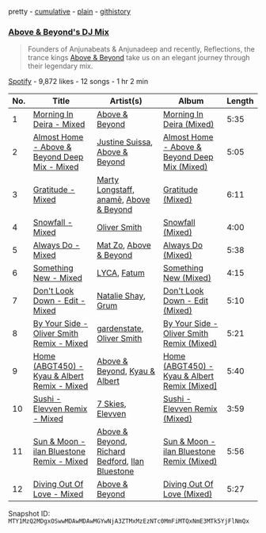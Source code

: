 pretty - [cumulative](/playlists/cumulative/37i9dQZF1DX2hiw5K39XcO.md) - [plain](/playlists/plain/37i9dQZF1DX2hiw5K39XcO) - [githistory](https://github.githistory.xyz/mackorone/spotify-playlist-archive/blob/main/playlists/plain/37i9dQZF1DX2hiw5K39XcO)

### [Above & Beyond's DJ Mix](https://open.spotify.com/playlist/37i9dQZF1DX2hiw5K39XcO)

> Founders of Anjunabeats & Anjunadeep and recently, Reflections, the trance kings <a href="spotify:artist:10gzBoINW3cLJfZUka8Zoe">Above & Beyond</a> take us on an elegant journey through their legendary mix.

[Spotify](https://open.spotify.com/user/spotify) - 9,872 likes - 12 songs - 1 hr 2 min

| No. | Title | Artist(s) | Album | Length |
|---|---|---|---|---|
| 1 | [Morning In Deira \- Mixed](https://open.spotify.com/track/329I1vtH6XEi4zkqiatAFd) | [Above & Beyond](https://open.spotify.com/artist/10gzBoINW3cLJfZUka8Zoe) | [Morning In Deira \(Mixed\)](https://open.spotify.com/album/4oMWCq4keByiJJS9kWTxDF) | 5:35 |
| 2 | [Almost Home \- Above & Beyond Deep Mix \- Mixed](https://open.spotify.com/track/1dRkpQZX0zrZpbhuRj6Bun) | [Justine Suissa](https://open.spotify.com/artist/6UKSvQC8EQZUOKtUaj5uCj), [Above & Beyond](https://open.spotify.com/artist/10gzBoINW3cLJfZUka8Zoe) | [Almost Home \- Above & Beyond Deep Mix \(Mixed\)](https://open.spotify.com/album/26hBWFyuIkd1wlSRViMRQZ) | 5:05 |
| 3 | [Gratitude \- Mixed](https://open.spotify.com/track/6l3KpUE25RGRfxPpWIlYKL) | [Marty Longstaff](https://open.spotify.com/artist/0JtMH7U9d7Z8pOSBz2U8Wn), [anamē](https://open.spotify.com/artist/3sZvCZHU2V2idOYyUl3fBi), [Above & Beyond](https://open.spotify.com/artist/10gzBoINW3cLJfZUka8Zoe) | [Gratitude \(Mixed\)](https://open.spotify.com/album/2AI9w76LKpbGwWoSybbThF) | 6:11 |
| 4 | [Snowfall \- Mixed](https://open.spotify.com/track/0OLns1zuQvYk5DTMtaTv4M) | [Oliver Smith](https://open.spotify.com/artist/2Npo4Cfm48M2uKlvxiXMic) | [Snowfall \(Mixed\)](https://open.spotify.com/album/6ndornGswh2gUEwrXKxhd9) | 4:00 |
| 5 | [Always Do \- Mixed](https://open.spotify.com/track/2Fjhrx20RJVNMaWRVcVKyS) | [Mat Zo](https://open.spotify.com/artist/2n7USVO8fO8FF8zq4kG2N1), [Above & Beyond](https://open.spotify.com/artist/10gzBoINW3cLJfZUka8Zoe) | [Always Do \(Mixed\)](https://open.spotify.com/album/399NRvMpSuURG7xsJlqiuh) | 5:38 |
| 6 | [Something New \- Mixed](https://open.spotify.com/track/6bhojJ038prVfVrGa2wNvG) | [LYCA](https://open.spotify.com/artist/4naWgrSAZPl2RsnTFdST4H), [Fatum](https://open.spotify.com/artist/3pt2vTpH1eI776oDZT1G2C) | [Something New \(Mixed\)](https://open.spotify.com/album/1NZJsVKKqnWEn4ixR3jWM5) | 4:15 |
| 7 | [Don't Look Down \- Edit \- Mixed](https://open.spotify.com/track/5yxHPc2B7Yb3vz1yTcQki2) | [Natalie Shay](https://open.spotify.com/artist/6pDapjUwN36LXMdYk0WKuQ), [Grum](https://open.spotify.com/artist/3VEqFWRt47xQAZJMBF3duQ) | [Don't Look Down \- Edit \(Mixed\)](https://open.spotify.com/album/754ielczhUD52z8T7eyWMP) | 5:10 |
| 8 | [By Your Side \- Oliver Smith Remix \- Mixed](https://open.spotify.com/track/2YkIfmd6ryE6qhID1Hdk0t) | [gardenstate](https://open.spotify.com/artist/1XcPIHqirx1Jaxm2bAxMeV), [Oliver Smith](https://open.spotify.com/artist/2Npo4Cfm48M2uKlvxiXMic) | [By Your Side \- Oliver Smith Remix \(Mixed\)](https://open.spotify.com/album/1iG3sL8y5dWw7oGG4NI6eJ) | 5:21 |
| 9 | [Home \(ABGT450\) \- Kyau & Albert Remix \- Mixed](https://open.spotify.com/track/7fwDREYlIVcwAzwIT2osAu) | [Above & Beyond](https://open.spotify.com/artist/10gzBoINW3cLJfZUka8Zoe), [Kyau & Albert](https://open.spotify.com/artist/0pyi4vNCq5T6GgV1rt7ncc) | [Home \(ABGT450\) \- Kyau & Albert Remix \[Mixed\]](https://open.spotify.com/album/7LrS54Fean9MBS6mHULCpm) | 5:40 |
| 10 | [Sushi \- Elevven Remix \- Mixed](https://open.spotify.com/track/7skaDiU3xfqwlku7gsdVjs) | [7 Skies](https://open.spotify.com/artist/2mmqhYDTD0weseyXUf1QJ5), [Elevven](https://open.spotify.com/artist/1x72oeaWJ5kdXMXZoq0Icu) | [Sushi \- Elevven Remix \(Mixed\)](https://open.spotify.com/album/5CqGK0LlbZ5TA4g0roPuYv) | 3:59 |
| 11 | [Sun & Moon \- ilan Bluestone Remix \- Mixed](https://open.spotify.com/track/3FS1EoxxXZ9m0h6mMPpmPx) | [Above & Beyond](https://open.spotify.com/artist/10gzBoINW3cLJfZUka8Zoe), [Richard Bedford](https://open.spotify.com/artist/5JbD3IL6449LrMT8ct6KTB), [Ilan Bluestone](https://open.spotify.com/artist/1yoZuH2j43vVSWsOwYuQyn) | [Sun & Moon \- ilan Bluestone Remix \(Mixed\)](https://open.spotify.com/album/1UGpvymeHDUg3Yhipu4iJd) | 5:56 |
| 12 | [Diving Out Of Love \- Mixed](https://open.spotify.com/track/1Ttd9It2EhGD9erf47oc6h) | [Above & Beyond](https://open.spotify.com/artist/10gzBoINW3cLJfZUka8Zoe) | [Diving Out Of Love \(Mixed\)](https://open.spotify.com/album/0Tk9xD9RCnLcOFsYUd15j2) | 5:27 |

Snapshot ID: `MTY1MzQ2MDgxOSwwMDAwMDAwMGYwNjA3ZTMxMzEzNTc0MmFiMTQxNmE3MTk5YjFlNmQx`
